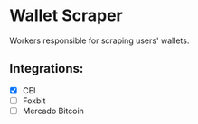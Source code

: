 # Wallet Scraper

Workers responsible for scraping users' wallets.

## Integrations:
 - [x] CEI
 - [ ] Foxbit
 - [ ] Mercado Bitcoin
